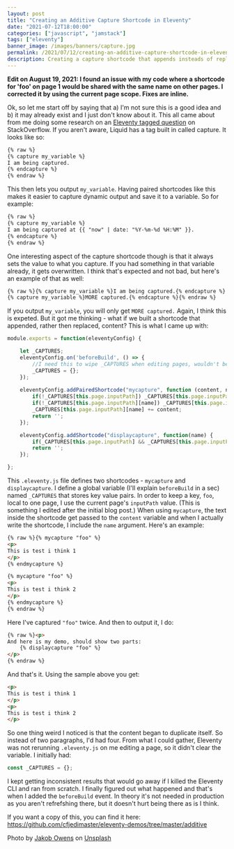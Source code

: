 ```yaml
---
layout: post
title: "Creating an Additive Capture Shortcode in Eleventy"
date: "2021-07-12T18:00:00"
categories: ["javascript", "jamstack"]
tags: ["eleventy"]
banner_image: /images/banners/capture.jpg
permalink: /2021/07/12/creating-an-additive-capture-shortcode-in-eleventy
description: Creating a capture shortcode that appends insteads of replacing
---
```


**Edit on August 19, 2021: I found an issue with my code where a shortcode for 'foo' on page 1 would be shared with the same name on other pages. I corrected it by using the current page scope. Fixes are inline.**

Ok, so let me start off by saying that a) I'm not sure this is a good idea and b) it may already exist and I just don't know about it. This all came about from me doing some research on an [Eleventy tagged question](https://stackoverflow.com/questions/tagged/eleventy) on StackOverflow. If you aren't aware, Liquid has a tag built in called capture. It looks like so:

```html
{% raw %}
{% capture my_variable %}
I am being captured.
{% endcapture %}
{% endraw %}
```

This then lets you output `my_variable`. Having paired shortcodes like this makes it easier to capture dynamic output and save it to a variable. So for example:

```html
{% raw %}
{% capture my_variable %}
I am being captured at {{ "now" | date: "%Y-%m-%d %H:%M" }}.
{% endcapture %}
{% endraw %}
```

One interesting aspect of the capture shortcode though is that it always sets the value to what you capture. If you had something in that variable already, it gets overwritten. I think that's expected and not bad, but here's an example of that as well:

```html
{% raw %}{% capture my_variable %}I am being captured.{% endcapture %}
{% capture my_variable %}MORE captured.{% endcapture %}{% endraw %}
```

If you output `my_variable`, you will only get `MORE captured.` Again, I think this is expeted. But it got me thinking - what if we built a shortcode that appended, rather then replaced, content? This is what I came up with:

```js
module.exports = function(eleventyConfig) {

	let _CAPTURES;
	eleventyConfig.on('beforeBuild', () => {
		//I need this to wipe _CAPTURES when editing pages, wouldn't be an issue in prod
    	_CAPTURES = {};
	});
	
	eleventyConfig.addPairedShortcode("mycapture", function (content, name) {
		if(!_CAPTURES[this.page.inputPath]) _CAPTURES[this.page.inputPath] = {};
		if(!_CAPTURES[this.page.inputPath][name]) _CAPTURES[this.page.inputPath][name] = '';
		_CAPTURES[this.page.inputPath][name] += content;
		return '';
	});

	eleventyConfig.addShortcode("displaycapture", function(name) {
		if(_CAPTURES[this.page.inputPath] && _CAPTURES[this.page.inputPath][name]) return _CAPTURES[this.page.inputPath][name];
		return '';
	});

};
```

This `.eleventy.js` file defines two shortcodes - `mycapture` and `displaycapture`. I define a global variable (I'll explain `beforeBuild` in a sec) named `_CAPTURES` that stores key value pairs. In order to keep a key, `foo`, local to one page, I use the current page's `inputPath` value. (This is something I edited after the initial blog post.)  When using `mycapture`, the text inside the shortcode get passed to the `content` variable and when I actually write the shortcode, I include the `name` argument. Here's an example:

```html
{% raw %}{% mycapture "foo" %}
<p>
This is test i think 1
</p>
{% endmycapture %}

{% mycapture "foo" %}
<p>
This is test i think 2 
</p>
{% endmycapture %}
{% endraw %}
```

Here I've captured `"foo"` twice. And then to output it, I do:

```html
{% raw %}<p>
And here is my demo, should show two parts:
    {% displaycapture "foo" %}
</p>
{% endraw %}
```

And that's it. Using the sample above you get:

```html
<p>
This is test i think 1
</p>
<p>
This is test i think 2
</p>
```

So one thing weird I noticed is that the content began to duplicate itself. So instead of two paragraphs, I'd had four. From what I could gather, Eleventy was not rerunning `.eleventy.js` on me editing a page, so it didn't clear the variable. I initially had:

```js
const _CAPTURES = {};
```

I kept getting inconsistent results that would go away if I killed the Eleventy CLI and ran from scratch. I finally figured out what happened and that's when I added the `beforeBuild` event. In theory it's not needed in production as you aren't refrefshing there, but it doesn't hurt being there as is I think. 

If you want a copy of this, you can find it here: <https://github.com/cfjedimaster/eleventy-demos/tree/master/additive>

Photo by <a href="https://unsplash.com/@jakobowens1?utm_source=unsplash&utm_medium=referral&utm_content=creditCopyText">Jakob Owens</a> on <a href="https://unsplash.com/s/photos/capture?utm_source=unsplash&utm_medium=referral&utm_content=creditCopyText">Unsplash</a>